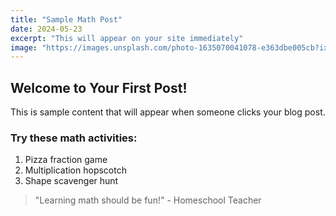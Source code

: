 ```yaml
---
title: "Sample Math Post"
date: 2024-05-23
excerpt: "This will appear on your site immediately"
image: "https://images.unsplash.com/photo-1635070041078-e363dbe005cb?ixlib=rb-4.0.3&auto=format&fit=crop&w=500&q=80"
---
```


## Welcome to Your First Post!

This is sample content that will appear when someone clicks your blog post.

### Try these math activities:
1. Pizza fraction game
2. Multiplication hopscotch
3. Shape scavenger hunt

> "Learning math should be fun!" - Homeschool Teacher
